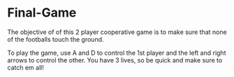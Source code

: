 # Final-Game

The objective of of this 2 player cooperative game is to make sure that none of the footballs touch the ground. 


To play the game, use A and D to control the 1st player and the left and right arrows to control the other. You have 3 lives, so be quick and make sure to catch em all!

